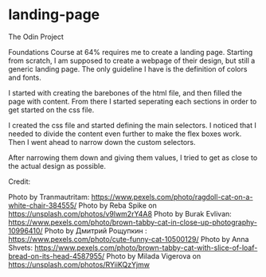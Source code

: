 # landing-page

The Odin Project

Foundations Course at 64% requires me to create a landing page.
Starting from scratch, I am supposed to create a webpage of their design, but still a generic landing page. The only guideline I have is the definition of colors and fonts.

I started with creating the barebones of the html file, and then filled the page with content. From there I started seperating each sections in order to get started on the css file.

I created the css file and started defining the main selectors. I noticed that I needed to divide the content even further to make the flex boxes work. Then I went ahead to narrow down the custom selectors.

After narrowing them down and giving them values, I tried to get as close to the actual design as possible.

Credit:

Photo by Tranmautritam: <https://www.pexels.com/photo/ragdoll-cat-on-a-white-chair-384555/>
Photo by Reba Spike on <https://unsplash.com/photos/v9lwm2rY4A8>
Photo by Burak Evlivan: <https://www.pexels.com/photo/brown-tabby-cat-in-close-up-photography-10996410/>
Photo by Дмитрий Рощупкин : <https://www.pexels.com/photo/cute-funny-cat-10500129/>
Photo by Anna Shvets: <https://www.pexels.com/photo/brown-tabby-cat-with-slice-of-loaf-bread-on-its-head-4587955/>
Photo by Milada Vigerova on <https://unsplash.com/photos/RYiiKQzYjmw>
